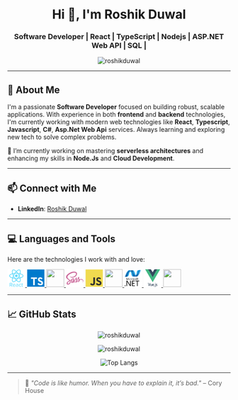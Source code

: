 <h1 align="center">Hi 👋, I'm Roshik Duwal</h1>
<h3 align="center">Software Developer | React | TypeScript | Nodejs | ASP.NET Web API | SQL | </h3>

<p align="center">
  <img src="https://komarev.com/ghpvc/?username=roshikduwal&label=Profile%20views&color=0e75b6&style=flat" alt="roshikduwal" />
</p>

---

 
## 🌟 About Me
 
I'm a passionate **Software Developer** focused on building robust, scalable applications. With experience in both **frontend** and **backend** technologies, I'm currently working with modern web technologies like **React**, **Typescript**, **Javascript**, **C#**, **Asp.Net Web Api** services. Always learning and exploring new tech to solve complex problems.
 
🔧 I’m currently working on mastering **serverless architectures**  and enhancing my skills in **Node.Js** and **Cloud Development**.
 
---
 
## 📫 Connect with Me

- **LinkedIn**: [Roshik Duwal](https://www.linkedin.com/in/roshikduwal/)  

---

## 💻 Languages and Tools

Here are the technologies I work with and love:

<p align="left">
  <a href="https://reactjs.org/" target="_blank"> <img src="https://raw.githubusercontent.com/devicons/devicon/master/icons/react/react-original-wordmark.svg" width="40" height="40"/> </a>
  <a href="https://www.typescriptlang.org/" target="_blank"> <img src="https://raw.githubusercontent.com/devicons/devicon/master/icons/typescript/typescript-original.svg" width="40" height="40"/> </a>
  <a href="https://tailwindcss.com/" target="_blank"> <img src="https://www.vectorlogo.zone/logos/tailwindcss/tailwindcss-icon.svg" width="40" height="40"/> </a>
  <a href="https://sass-lang.com" target="_blank"> <img src="https://raw.githubusercontent.com/devicons/devicon/master/icons/sass/sass-original.svg" width="40" height="40"/> </a>
  <a href="https://developer.mozilla.org/en-US/docs/Web/JavaScript" target="_blank"> <img src="https://raw.githubusercontent.com/devicons/devicon/master/icons/javascript/javascript-original.svg" width="40" height="40"/> </a>
  <a href="https://axios-http.com/" target="_blank"> <img src="https://avatars.githubusercontent.com/u/32372333?s=200&v=4" width="40" height="40"/> </a>
   <a href="https://dotnet.microsoft.com/" target="_blank"> <img src="https://raw.githubusercontent.com/devicons/devicon/master/icons/dot-net/dot-net-original-wordmark.svg" width="40" height="40"/> </a>
  <a href="https://vuejs.org/" target="_blank"> <img src="https://raw.githubusercontent.com/devicons/devicon/master/icons/vuejs/vuejs-original-wordmark.svg" width="40" height="40"/> </a>
  <a href="https://www.microsoft.com/en-us/sql-server" target="_blank"> <img src="https://www.svgrepo.com/show/303229/microsoft-sql-server-logo.svg" width="40" height="40"/> </a>
</p>

---

## 📈 GitHub Stats

<p align="center">
  <img src="https://github-readme-stats.vercel.app/api?username=roshikduwal&show_icons=true&count_private=true&hide=prs&theme=radical" alt="roshikduwal" />
</p>

<p align="center">
  <img src="https://github-readme-streak-stats.herokuapp.com/?user=roshikduwal&theme=radical" alt="roshikduwal" />
</p>

<p align="center">
  <img src="https://github-readme-stats.vercel.app/api/top-langs/?username=roshikduwal&layout=donut&theme=radical" alt="Top Langs" />
</p>

---

> 💬 *"Code is like humor. When you have to explain it, it’s bad."* – Cory House
